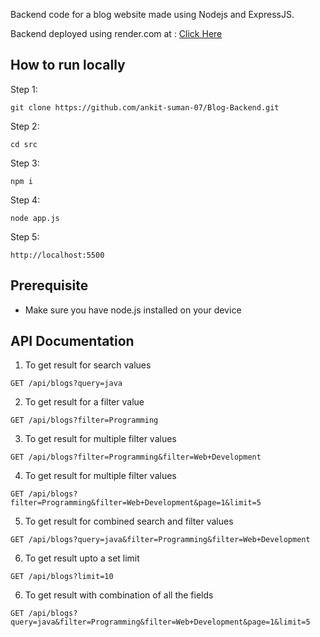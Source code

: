 Backend code for a blog website made using Nodejs and ExpressJS.
  
  Backend deployed using render.com at : [Click Here](https://blog-backend-axna.onrender.com)

## How to run locally

Step 1:
```
git clone https://github.com/ankit-suman-07/Blog-Backend.git
```
Step 2:
```
cd src
```

Step 3:
```
npm i
```

Step 4:
```
node app.js
```

Step 5:
```
http://localhost:5500
```

## Prerequisite
  - Make sure you have node.js installed on your device


## API Documentation

1. To get result for search values
```
GET /api/blogs?query=java
```

2. To get result for a filter value
```
GET /api/blogs?filter=Programming
```

3. To get result for multiple filter values
```
GET /api/blogs?filter=Programming&filter=Web+Development
```

4. To get result for multiple filter values
```
GET /api/blogs?filter=Programming&filter=Web+Development&page=1&limit=5
```

5. To get result for combined search and filter values
```
GET /api/blogs?query=java&filter=Programming&filter=Web+Development
```

6. To get result upto a set limit
```
GET /api/blogs?limit=10
```

6. To get result with combination of all the fields
```
GET /api/blogs?query=java&filter=Programming&filter=Web+Development&page=1&limit=5
```
